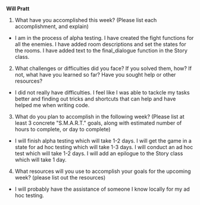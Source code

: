**Will Pratt**
1. What have you accomplished this week? (Please list each accomplishment, and explain)
*  I am in the process of alpha testing. I have created the fight functions for all the enemies. I have added room descriptions and set the states for
   the rooms. I have added text to the final_dialogue function in the Story class. 
2. What challenges or difficulties did you face? If you solved them, how? If not, what have you learned so far? Have you sought help or other resources?
*  I did not really have difficulties. I feel like I was able to tackcle my tasks better and finding out tricks and shortcuts that can help and have helped me when writing code.
3. What do you plan to accomplish in the following week? (Please list at least 3 concrete "S.M.A.R.T." goals, along with estimated number of hours to complete, or day to complete)
* I will finish alpha testing which will take 1-2 days. I will get the game in a state for ad hoc testing which will take 1-3 days. I will conduct an ad hoc test which will take 1-2 days. I will add an epilogue to the Story class which will take 1 day.
4. What resources will you use to accomplish your goals for the upcoming week? (please list out the resources)
* I will probably have the assistance of someone I know locally for my ad hoc testing. 
